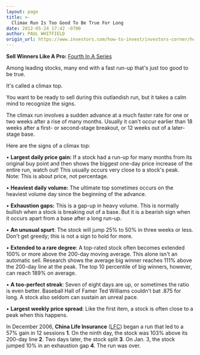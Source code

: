 ```yaml
---
layout: page
title: >-
  Climax Run Is Too Good To Be True For Long
date: 2012-05-24 17:42 -0700
author: PAUL WHITFIELD
origin_url: https://www.investors.com/how-to-invest/investors-corner/how-to-recognize-climax-top
---
```





**Sell Winners Like A Pro:** [Fourth In A Series](http://news.investors.com/specialreport/611488/201205211612/how-to-sell-winners-like-a-pro.aspx)

  

Among leading stocks, many end with a fast run-up that's just too good to be true.

  

It's called a climax top.

  

You want to be ready to sell during this outlandish run, but it takes a calm mind to recognize the signs.

  

The climax run involves a sudden advance at a much faster rate for one or two weeks after a rise of many months. Usually it can't occur earlier than 18 weeks after a first- or second-stage breakout, or 12 weeks out of a later-stage base.

  

Here are the signs of a climax top:

  

• **Largest daily price gain:** If a stock had a run-up for many months from its original buy point and then shows the biggest one-day price increase of the entire run, watch out! This usually occurs very close to a stock's peak. Note: This is about price, not percentage.

  

• **Heaviest daily volume:** The ultimate top sometimes occurs on the heaviest volume day since the beginning of the advance.

  

• **Exhaustion gaps:** This is a gap-up in heavy volume. This is normally bullish when a stock is breaking out of a base. But it is a bearish sign when it occurs apart from a base after a long run-up.

  

• **An unusual spurt**: The stock will jump 25% to 50% in three weeks or less. Don't get greedy; this is not a sign to hold for more.

  

• **Extended to a rare degree**: A top-rated stock often becomes extended 100% or more above the 200-day moving average. This alone isn't an automatic sell. Research shows the average big winner reaches 111% above the 200-day line at the peak. The top 10 percentile of big winners, however, can reach 189% on average.

  

• **A too-perfect streak**: Seven of eight days are up, or sometimes the ratio is even better. Baseball Hall of Famer Ted Williams couldn't bat .875 for long. A stock also seldom can sustain an unreal pace.

  

• **Largest weekly price spread**: Like the first item, a stock is often close to a peak when this happens.

  

In December 2006, **China Life Insurance** ([LFC](https://research.investors.com/quote.aspx?symbol=LFC)) began a run that led to a 57% gain in 12 sessions **1**. On the ninth day, the stock was 103% above its 200-day line **2**. Two days later, the stock split **3**. On Jan. 3, the stock jumped 10% in an exhaustion gap **4**. The run was over.




